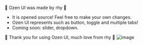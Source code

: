 🖤 Ozen UI was made by rhy 🖤

 - It is opened source! Feel free to make your own changes.
 - Ozen UI represents such as button, toggle and multiple tabs!
 - Coming soon: slider, dropdown.

🖤 Thank you for using Ozen UI, much love from rhy 🖤
![image](https://github.com/user-attachments/assets/7d752c33-b222-4dae-a335-c312e7c6c1d2)
